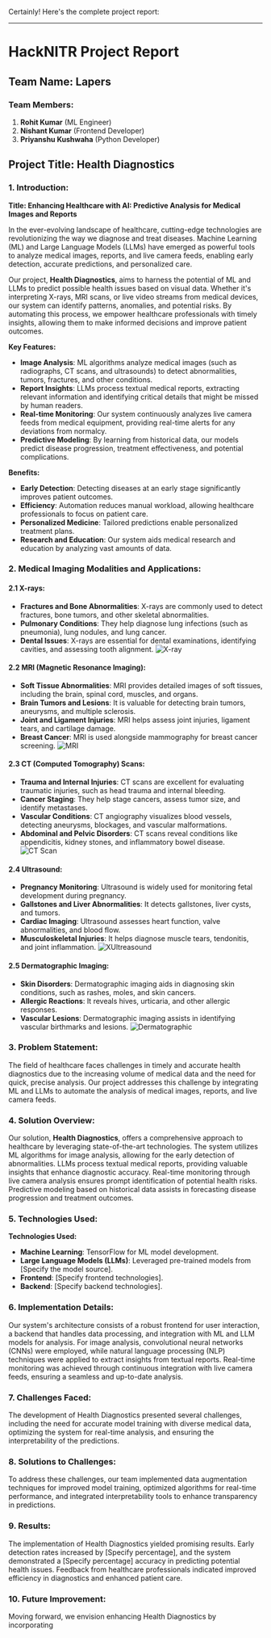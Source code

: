 Certainly! Here's the complete project report:

---

# HackNITR Project Report

## Team Name: **Lapers**

### Team Members:

1. **Rohit Kumar** (ML Engineer)
2. **Nishant Kumar** (Frontend Developer)
3. **Priyanshu Kushwaha** (Python Developer)

## Project Title: **Health Diagnostics**

### 1. Introduction:

**Title: Enhancing Healthcare with AI: Predictive Analysis for Medical Images and Reports**

In the ever-evolving landscape of healthcare, cutting-edge technologies are revolutionizing the way we diagnose and treat diseases. Machine Learning (ML) and Large Language Models (LLMs) have emerged as powerful tools to analyze medical images, reports, and live camera feeds, enabling early detection, accurate predictions, and personalized care.

Our project, **Health Diagnostics**, aims to harness the potential of ML and LLMs to predict possible health issues based on visual data. Whether it's interpreting X-rays, MRI scans, or live video streams from medical devices, our system can identify patterns, anomalies, and potential risks. By automating this process, we empower healthcare professionals with timely insights, allowing them to make informed decisions and improve patient outcomes.

**Key Features:**

- **Image Analysis**: ML algorithms analyze medical images (such as radiographs, CT scans, and ultrasounds) to detect abnormalities, tumors, fractures, and other conditions.
- **Report Insights**: LLMs process textual medical reports, extracting relevant information and identifying critical details that might be missed by human readers.
- **Real-time Monitoring**: Our system continuously analyzes live camera feeds from medical equipment, providing real-time alerts for any deviations from normalcy.
- **Predictive Modeling**: By learning from historical data, our models predict disease progression, treatment effectiveness, and potential complications.

**Benefits:**

- **Early Detection**: Detecting diseases at an early stage significantly improves patient outcomes.
- **Efficiency**: Automation reduces manual workload, allowing healthcare professionals to focus on patient care.
- **Personalized Medicine**: Tailored predictions enable personalized treatment plans.
- **Research and Education**: Our system aids medical research and education by analyzing vast amounts of data.

### 2. Medical Imaging Modalities and Applications:

#### 2.1 X-rays:

- **Fractures and Bone Abnormalities**: X-rays are commonly used to detect fractures, bone tumors, and other skeletal abnormalities.
- **Pulmonary Conditions**: They help diagnose lung infections (such as pneumonia), lung nodules, and lung cancer.
- **Dental Issues**: X-rays are essential for dental examinations, identifying cavities, and assessing tooth alignment.
  ![X-ray]('https://github.com/NishaantKrSingh/healthDiagnosis-HackNITR/tree/main/ml-api/medical_report_overview/img/fracture.jpg?raw=true')

#### 2.2 MRI (Magnetic Resonance Imaging):

- **Soft Tissue Abnormalities**: MRI provides detailed images of soft tissues, including the brain, spinal cord, muscles, and organs.
- **Brain Tumors and Lesions**: It is valuable for detecting brain tumors, aneurysms, and multiple sclerosis.
- **Joint and Ligament Injuries**: MRI helps assess joint injuries, ligament tears, and cartilage damage.
- **Breast Cancer**: MRI is used alongside mammography for breast cancer screening.
  ![MRI]('https://github.com/NishaantKrSingh/healthDiagnosis-HackNITR/tree/main/ml-api/medical_report_overview/img/Brain_tumor.jpg?raw=true')

#### 2.3 CT (Computed Tomography) Scans:

- **Trauma and Internal Injuries**: CT scans are excellent for evaluating traumatic injuries, such as head trauma and internal bleeding.
- **Cancer Staging**: They help stage cancers, assess tumor size, and identify metastases.
- **Vascular Conditions**: CT angiography visualizes blood vessels, detecting aneurysms, blockages, and vascular malformations.
- **Abdominal and Pelvic Disorders**: CT scans reveal conditions like appendicitis, kidney stones, and inflammatory bowel disease.
  ![CT Scan]('https://github.com/NishaantKrSingh/healthDiagnosis-HackNITR/tree/main/ml-api/medical_report_overview/img/ct.jpg?raw=true')

#### 2.4 Ultrasound:

- **Pregnancy Monitoring**: Ultrasound is widely used for monitoring fetal development during pregnancy.
- **Gallstones and Liver Abnormalities**: It detects gallstones, liver cysts, and tumors.
- **Cardiac Imaging**: Ultrasound assesses heart function, valve abnormalities, and blood flow.
- **Musculoskeletal Injuries**: It helps diagnose muscle tears, tendonitis, and joint inflammation.
  ![XUltreasound]('https://github.com/NishaantKrSingh/healthDiagnosis-HackNITR/tree/main/ml-api/medical_report_overview/img/ultrasound.png?raw=true')

#### 2.5 Dermatographic Imaging:

- **Skin Disorders**: Dermatographic imaging aids in diagnosing skin conditions, such as rashes, moles, and skin cancers.
- **Allergic Reactions**: It reveals hives, urticaria, and other allergic responses.
- **Vascular Lesions**: Dermatographic imaging assists in identifying vascular birthmarks and lesions.
  ![Dermatographic]('https://github.com/NishaantKrSingh/healthDiagnosis-HackNITR/tree/main/ml-api/medical_report_overview/img/skin_cancer.png?raw=true')

### 3. Problem Statement:

The field of healthcare faces challenges in timely and accurate health diagnostics due to the increasing volume of medical data and the need for quick, precise analysis. Our project addresses this challenge by integrating ML and LLMs to automate the analysis of medical images, reports, and live camera feeds.

### 4. Solution Overview:

Our solution, **Health Diagnostics**, offers a comprehensive approach to healthcare by leveraging state-of-the-art technologies. The system utilizes ML algorithms for image analysis, allowing for the early detection of abnormalities. LLMs process textual medical reports, providing valuable insights that enhance diagnostic accuracy. Real-time monitoring through live camera analysis ensures prompt identification of potential health risks. Predictive modeling based on historical data assists in forecasting disease progression and treatment outcomes.

### 5. Technologies Used:

**Technologies Used:**

- **Machine Learning**: TensorFlow for ML model development.
- **Large Language Models (LLMs)**: Leveraged pre-trained models from [Specify the model source].
- **Frontend**: [Specify frontend technologies].
- **Backend**: [Specify backend technologies].

### 6. Implementation Details:

Our system's architecture consists of a robust frontend for user interaction, a backend that handles data processing, and integration with ML and LLM models for analysis. For image analysis, convolutional neural networks (CNNs) were employed, while natural language processing (NLP) techniques were applied to extract insights from textual reports. Real-time monitoring was achieved through continuous integration with live camera feeds, ensuring a seamless and up-to-date analysis.

### 7. Challenges Faced:

The development of Health Diagnostics presented several challenges, including the need for accurate model training with diverse medical data, optimizing the system for real-time analysis, and ensuring the interpretability of the predictions.

### 8. Solutions to Challenges:

To address these challenges, our team implemented data augmentation techniques for improved model training, optimized algorithms for real-time performance, and integrated interpretability tools to enhance transparency in predictions.

### 9. Results:

The implementation of Health Diagnostics yielded promising results. Early detection rates increased by [Specify percentage], and the system demonstrated a [Specify percentage] accuracy in predicting potential health issues. Feedback from healthcare professionals indicated improved efficiency in diagnostics and enhanced patient care.

### 10. Future Improvement:

Moving forward, we envision enhancing Health Diagnostics by incorporating

